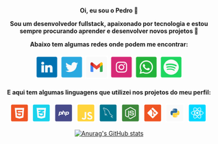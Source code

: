 <div align="center">

<h4>
Oi, eu sou o Pedro 👋️

Sou um desenvolvedor fullstack, apaixonado por tecnologia e estou sempre procurando aprender e desenvolver novos projetos 🚀

Abaixo tem algumas redes onde podem me encontrar:

</h4>

[<img title="LinkedIn" draggable="false" width="54" src="icons/social/linkedin.svg">](https://www.linkedin.com/in/xpedroleonardo/)
[<img title="Twitter" draggable="false" width="54" src="icons/social/twitter.svg">](https://twitter.com/xpedroleonardo)
[<img title="Gmail" draggable="false" width="54" src="icons/social/gmail.svg">](mailto:xpedroleonardodev@gmail.com)
[<img title="Instagram" draggable="false" width="54" src="icons/social/instagram.svg">](https://instagram.com/xpedroleonardo)
[<img title="Whatsapp" draggable="false" width="54" src="icons/social/whatsapp.svg">](https://api.whatsapp.com/send?phone=5511940462812)
[<img title="Spotify" draggable="false" width="54" src="icons/social/spotify.svg">](https://open.spotify.com/user/qsgunyaeuj7sv914as1xdez4i)


<h4> E aqui tem algumas linguagens que utilizei nos projetos do meu perfil:</h4>

<img title="HTML" draggable="false" width="44" src="icons/dev/html.svg">&nbsp;
<img title="CSS" draggable="false" width="44" src="icons/dev/css.svg">&nbsp;
<img title="PHP" draggable="false" width="44" src="icons/dev/php.svg">&nbsp;
<img title="JavaScript" draggable="false" width="44" src="icons/dev/js.svg">&nbsp;
<img title="MySQL" draggable="false" width="44" src="icons/dev/mysql.svg">&nbsp;
<img title="NodeJS" draggable="false" width="44" src="icons/dev/node.svg">&nbsp;
<img title="Git" draggable="false" width="44" src="icons/dev/git.svg">&nbsp;
<img title="Python" draggable="false" width="44" src="icons/dev/python.svg">&nbsp;
<img title="React" draggable="false" width="44" src="icons/dev/react.svg">&nbsp;

</div>

<div align="center">

[![Anurag's GitHub stats](https://github-readme-stats.vercel.app/api?username=xpedroleonardo&hide=contribs&show_icons=true&theme=dracula&hide_title=true)](https://github.com/anuraghazra/github-readme-stats)
</div>

